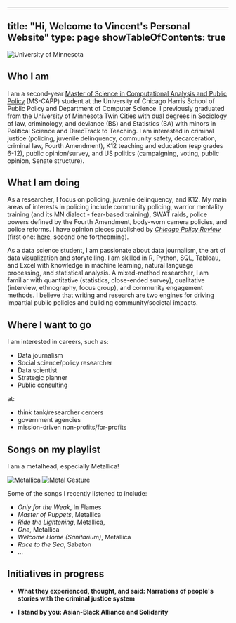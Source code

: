 
---
title: "Hi, Welcome to Vincent's Personal Website"
type: page
showTableOfContents: true
---

![University of Minnesota](/images/umn_campus.jpg "I love UMN")   


## Who I am

I am a second-year [Master of Science in Computational Analysis and Public Policy](https://capp.cs.uchicago.edu/) (MS-CAPP) student at the University of Chicago Harris School of Public Policy and Department of Computer Science. I previously graduated from the University of Minnesota Twin Cities with dual degrees in Sociology of law, criminology, and deviance (BS) and Statistics (BA) with minors in Political Science and DirecTrack to Teaching. I am interested in criminal justice (policing, juvenile delinquency, community safety, decarceration, criminal law, Fourth Amendment), K12 teaching and education (esp grades 6-12), public opinion/survey, and US politics (campaigning, voting, public opinion, Senate structure). 


## What I am doing

As a researcher, I focus on policing, juvenile delinquency, and K12. My main areas of interests in policing include community policing, warrior mentality training (and its MN dialect - fear-based training), SWAT raids, police powers defined by the Fourth Amendment, body-worn camera policies, and police reforms. I have opinion pieces published by [*Chicago Policy Review*](https://chicagopolicyreview.org/) (first one: [here](https://chicagopolicyreview.org/2022/01/19/soldiers-to-guardians-transition-to-a-community-policing-model/), second one forthcoming).  

As a data science student, I am passionate about data journalism, the art of data visualization and storytelling. I am skilled in R, Python, SQL, Tableau, and Excel with knowledge in machine learning, natural language processing, and statistical analysis. A mixed-method researcher, I am familiar with quantitative (statistics, close-ended survey), qualitative (interview, ethnography, focus group), and community engagement methods. I believe that writing and research are two engines for driving impartial public policies and building community/societal impacts.


## Where I want to go

I am interested in careers, such as:

- Data journalism
- Social science/policy researcher
- Data scientist
- Strategic planner
- Public consulting

at: 
- think tank/researcher centers
- government agencies
- mission-driven non-profits/for-profits


## Songs on my playlist

I am a metalhead, especially Metallica! 

![Metallica](/images/Metallica.jpg "Metallica") ![Metal Gesture](/images/metal_gesture.jpg "metal gesture") 

Some of the songs I recently listened to include:

- *Only for the Weak*, In Flames
- *Master of Puppets*, Metallica
- *Ride the Lightening*, Metallica,
- *One*, Metallica
- *Welcome Home (Sanitarium)*, Metallica
- *Race to the Sea*, Sabaton
- ...

## Initiatives in progress

* **What they experienced, thought, and said: Narrations of people's stories with the criminal justice system**

* **I stand by you: Asian-Black Alliance and Solidarity**



